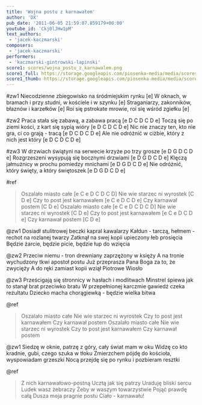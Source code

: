 ```yaml
---
title: 'Wojna postu z karnawałem'
author: 'DX'
pub_date: '2011-06-05 21:59:07.859179+00:00'
youtube_id: 'Ckj0lJHw1pM'
text_authors:
 - 'jacek-kaczmarski'
composers:
 - 'jacek-kaczmarski'
performers:
 - 'kaczmarski-gintrowski-lapinski'
score1: scores/wojna_postu_z_karnawalem.png
score1_full: https://storage.googleapis.com/piosenka-media/media/scores/wojna_postu_z_karnawalem.png
score1_thumb: https://storage.googleapis.com/piosenka-media/media/scores/wojna_postu_z_karnawalem.png.180x0_q85_upscale.jpg
---
```


#zw1
Niecodzienne zbiegowisko na śródmiejskim rynku [e]
W oknach, w bramach i przy studni, w kościele i w szynku [e]
Straganiarzy, zakonników, błaznów i karzełków [e]
Roi się pstrokate mrowie, roi się wśród zgiełku [e]

#zw2
Praca stała się zabawą, a zabawa pracą [e D C D C D e]
Toczą się po ziemi kości, z kart się sypią wióry [e D C D C D e]
Nic nie znaczy ten, kto nie gra, ci co grają - tracą [e D C D C D e]
Ale nie odróżnić w ciżbie, który z nich jest który [e D C D C D e]

#zw3
W drzwiach świątyni na serwecie krzyże po trzy grosze [e D G D C D e]
Rozgrzeszeni wysypują się bocznymi drzwiami [e D G D C D e]
Klęczą jałmużnicy w prochu pomiedzy mnichami [e D G D C D e]
Nie odróżnić, który święty, a który świętoszek [e D G D C D e]

#ref
>Oszalało miasto całe [e C e D C D C D]
>Nie wie starzec ni wyrostek [C D e]
>Czy to post jest karnawałem [e C e D C D e]
>Czy karnawał postem [C D e]
>Oszalało miasto całe [e C e D C D C D]
>Nie wie starzec ni wyrostek [C D e]
>Czy to post jest karnawałem [e C e D C D e]
>Czy karnawał postem [C D e]

@zw1
Dosiadł stulitrowej beczki kapral kawalarzy
Kałdun - tarczą, hełmem - rechot na rozlanej twarzy
Zatknął na swej kopii upieczony łeb prosięcia
Będzie żarcie, będzie picie, będzie łup do wzięcia

@zw2
Przeciw niemu - tron drewniany zaprzężony w księży
A na tronie wychudzony tkwi apostoł postu
Już przeprasza Pana Boga za to, że zwycięży
A do ręki zamiast kopii wziął Piotrowe Wiosło

@zw3
Prześcigają się stronnicy w hasłach i modlitwach
Minstrel śpiewa jak to stanął brat przeciwko bratu
W przepełnionej karczmie gawiedź czeka rezultatu
Dziecko macha chorągiewką - będzie wielka bitwa

@ref
>Oszalało miasto całe
>Nie wie starzec ni wyrostek
>Czy to post jest karnawałem
>Czy karnawał postem
>Oszalało miasto całe
>Nie wie starzec ni wyrostek
>Czy to post jest karnawałem
>Czy karnawał postem

@zw1
Siedzę w oknie, patrzę z góry, cały świat mam w oku
Widzę co kto kradnie, gubi, czego szuka w tłoku
Zmierzchem pójdę do kościoła, wyspowiadam grzeszki
Nocą przejdę się po rynku i pozbieram resztki

@ref
>Z nich karnawałowo-postną
>Ucztą jak się patrzy
>Uraduję bliski sercu
>Ludek wasz żebraczy
>Żeby w waszym towarzystwie
>Pojąć prawdę całą
>Dusza moja pragnie postu
>Ciało - karnawału!